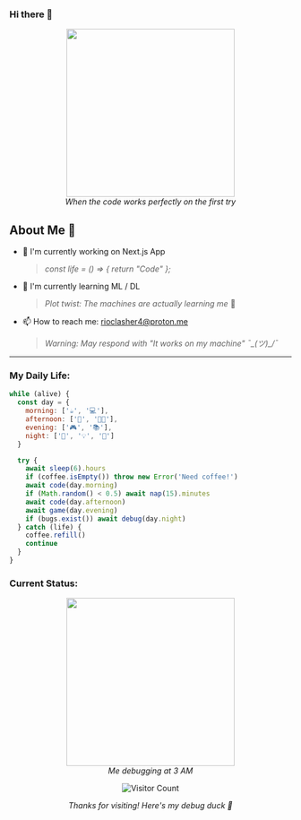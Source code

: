 ### Hi there 👋 

<div align="center">
  <img src="https://media.giphy.com/media/6nWhy3ulBL7GSCvKw6/giphy.gif" width="300" />
  <br>
  <i>When the code works perfectly on the first try</i>
</div>

## About Me 🦝

- 🔭 I'm currently working on Next.js App
  > *const life = () => { return "Code" };*
- 🌱 I'm currently learning ML / DL
  > *Plot twist: The machines are actually learning me* 🤖
- 📫 How to reach me: rioclasher4@proton.me
  > *Warning: May respond with "It works on my machine" ¯\_(ツ)_/¯*

---

### My Daily Life:

```js
while (alive) {
  const day = {
    morning: ['☕', '💻'],
    afternoon: ['🍜', '👨‍💻'],
    evening: ['🎮', '📚'],
    night: ['🌙', '💡', '🐛']
  }

  try {
    await sleep(6).hours
    if (coffee.isEmpty()) throw new Error('Need coffee!')
    await code(day.morning)
    if (Math.random() < 0.5) await nap(15).minutes
    await code(day.afternoon)
    await game(day.evening)
    if (bugs.exist()) await debug(day.night)
  } catch (life) {
    coffee.refill()
    continue
  }
}
```

### Current Status:
<div align="center">
  <img src="https://media1.tenor.com/m/9RsYHkzRE0EAAAAd/shock-shocker.gif" width="300" />
  <br>
  <i>Me debugging at 3 AM</i>
</div>

<div align="center">
  
  ![Visitor Count](https://profile-counter.glitch.me/hauntmuskie/count.svg)
  
  *Thanks for visiting! Here's my debug duck 🦆*
</div>

<!-- Last updated: 2025-02-17 12:42:44 UTC -->
<!-- @hauntmuskie's super cool profile -->
